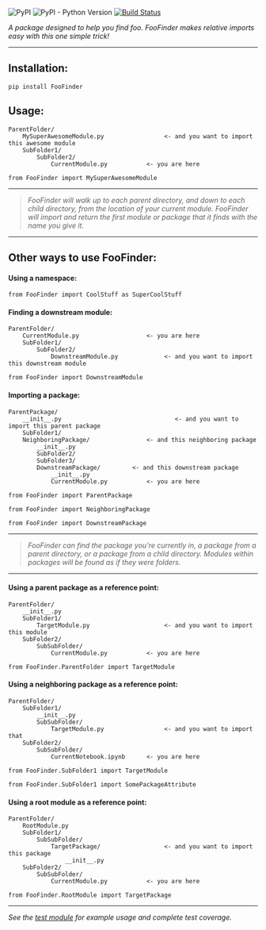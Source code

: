 

![PyPI](https://img.shields.io/pypi/v/FooFinder)
![PyPI - Python Version](https://img.shields.io/pypi/pyversions/FooFinder)
[![Build Status](https://travis-ci.org/MadisonAster/FooFinder.svg?branch=master)](https://travis-ci.org/MadisonAster/FooFinder)


*A package designed to help you find foo. FooFinder makes relative imports easy with this one simple trick!*

---

## Installation:
```
pip install FooFinder
```

## Usage:

```
ParentFolder/
    MySuperAwesomeModule.py                 <- and you want to import this awesome module
    SubFolder1/
        SubFolder2/
            CurrentModule.py           <- you are here
```
```
from FooFinder import MySuperAwesomeModule
```
---
>  *FooFinder will walk up to each parent directory, and down to each child directory, from the location of your current module. FooFinder will import and return the first module or package that it  finds with the name you give it.*
---

## Other ways to use FooFinder:
#### Using a namespace:
```
from FooFinder import CoolStuff as SuperCoolStuff
```
#### Finding a downstream module:
```
ParentFolder/
    CurrentModule.py                   <- you are here
    SubFolder1/
        SubFolder2/
            DownstreamModule.py             <- and you want to import this downstream module
```
```
from FooFinder import DownstreamModule
```

#### Importing a package:
```
ParentPackage/
    __init__.py                                <- and you want to import this parent package
    SubFolder1/
	NeighboringPackage/	               <- and this neighboring package
	    __init__.py
        SubFolder2/
	    SubFolder3/
		DownstreamPackage/	       <- and this downstream package
		    __init__.py
            CurrentModule.py           <- you are here
```
```
from FooFinder import ParentPackage
```
```
from FooFinder import NeighboringPackage
```
```
from FooFinder import DownstreamPackage
```

---

> *FooFinder can find the package you're currently in, a package from a parent directory, or a package from a child directory. Modules within packages will be found as if they were folders.*

---

#### Using a parent package as a reference point:
```
ParentFolder/
    __init__.py
    SubFolder1/
        TargetModule.py                     <- and you want to import this module
    SubFolder2/
        SubSubFolder/
            CurrentModule.py           <- you are here
```
```
from FooFinder.ParentFolder import TargetModule
```        

#### Using a neighboring package as a reference point:
```   
ParentFolder/
    SubFolder1/
        __init__.py
        SubSubFolder/
            TargetModule.py                 <- and you want to import that
    SubFolder2/
        SubSubFolder/
            CurrentNotebook.ipynb      <- you are here
```
```
from FooFinder.SubFolder1 import TargetModule
```
```
from FooFinder.SubFolder1 import SomePackageAttribute
```

#### Using a root module as a reference point:
```
ParentFolder/
    RootModule.py
    SubFolder1/
        SubSubFolder/
            TargetPackage/                  <- and you want to import this package
                __init__.py
    SubFolder2/
        SubSubFolder/
            CurrentModule.py           <- you are here
```
```
from FooFinder.RootModule import TargetPackage
```

---

*See the [test module](https://github.com/MadisonAster/FooFinder/blob/master/FooFinder/test.py) for example usage and complete test coverage.*
